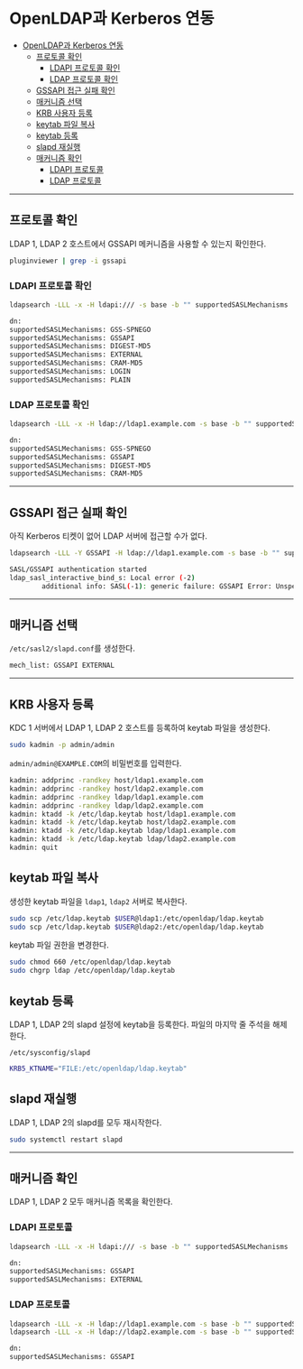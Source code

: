 # OpenLDAP과 Kerberos 연동

- [OpenLDAP과 Kerberos 연동](#openldap%ea%b3%bc-kerberos-%ec%97%b0%eb%8f%99)
  - [프로토콜 확인](#%ed%94%84%eb%a1%9c%ed%86%a0%ec%bd%9c-%ed%99%95%ec%9d%b8)
    - [LDAPI 프로토콜 확인](#ldapi-%ed%94%84%eb%a1%9c%ed%86%a0%ec%bd%9c-%ed%99%95%ec%9d%b8)
    - [LDAP 프로토콜 확인](#ldap-%ed%94%84%eb%a1%9c%ed%86%a0%ec%bd%9c-%ed%99%95%ec%9d%b8)
  - [GSSAPI 접근 실패 확인](#gssapi-%ec%a0%91%ea%b7%bc-%ec%8b%a4%ed%8c%a8-%ed%99%95%ec%9d%b8)
  - [매커니즘 선택](#%eb%a7%a4%ec%bb%a4%eb%8b%88%ec%a6%98-%ec%84%a0%ed%83%9d)
  - [KRB 사용자 등록](#krb-%ec%82%ac%ec%9a%a9%ec%9e%90-%eb%93%b1%eb%a1%9d)
  - [keytab 파일 복사](#keytab-%ed%8c%8c%ec%9d%bc-%eb%b3%b5%ec%82%ac)
  - [keytab 등록](#keytab-%eb%93%b1%eb%a1%9d)
  - [slapd 재실행](#slapd-%ec%9e%ac%ec%8b%a4%ed%96%89)
  - [매커니즘 확인](#%eb%a7%a4%ec%bb%a4%eb%8b%88%ec%a6%98-%ed%99%95%ec%9d%b8)
    - [LDAPI 프로토콜](#ldapi-%ed%94%84%eb%a1%9c%ed%86%a0%ec%bd%9c)
    - [LDAP 프로토콜](#ldap-%ed%94%84%eb%a1%9c%ed%86%a0%ec%bd%9c)

---

## 프로토콜 확인

LDAP 1, LDAP 2 호스트에서 GSSAPI 메커니즘을 사용할 수 있는지 확인한다.

```bash
pluginviewer | grep -i gssapi
```

### LDAPI 프로토콜 확인

```bash
ldapsearch -LLL -x -H ldapi:/// -s base -b "" supportedSASLMechanisms
```

```bash
dn:
supportedSASLMechanisms: GSS-SPNEGO
supportedSASLMechanisms: GSSAPI
supportedSASLMechanisms: DIGEST-MD5
supportedSASLMechanisms: EXTERNAL
supportedSASLMechanisms: CRAM-MD5
supportedSASLMechanisms: LOGIN
supportedSASLMechanisms: PLAIN
```

### LDAP 프로토콜 확인

```bash
ldapsearch -LLL -x -H ldap://ldap1.example.com -s base -b "" supportedSASLMechanisms
```

```bash
dn:
supportedSASLMechanisms: GSS-SPNEGO
supportedSASLMechanisms: GSSAPI
supportedSASLMechanisms: DIGEST-MD5
supportedSASLMechanisms: CRAM-MD5
```

---

## GSSAPI 접근 실패 확인

아직 Kerberos 티켓이 없어 LDAP 서버에 접근할 수가 없다.

```bash
ldapsearch -LLL -Y GSSAPI -H ldap://ldap1.example.com -s base -b "" supportedSASLMechanisms
```

```bash
SASL/GSSAPI authentication started
ldap_sasl_interactive_bind_s: Local error (-2)
        additional info: SASL(-1): generic failure: GSSAPI Error: Unspecified GSS failure.  Minor code may provide more information (No Kerberos credentials available (default cache: KEYRING:persistent:1000))
```

---

## 매커니즘 선택

`/etc/sasl2/slapd.conf`를 생성한다.

```bash
mech_list: GSSAPI EXTERNAL
```

---

## KRB 사용자 등록

KDC 1 서버에서 LDAP 1, LDAP 2 호스트를 등록하여 keytab 파일을 생성한다.

```bash
sudo kadmin -p admin/admin
```

`admin/admin@EXAMPLE.COM`의 비밀번호를 입력한다.

```bash
kadmin: addprinc -randkey host/ldap1.example.com
kadmin: addprinc -randkey host/ldap2.example.com
kadmin: addprinc -randkey ldap/ldap1.example.com
kadmin: addprinc -randkey ldap/ldap2.example.com
kadmin: ktadd -k /etc/ldap.keytab host/ldap1.example.com
kadmin: ktadd -k /etc/ldap.keytab host/ldap2.example.com
kadmin: ktadd -k /etc/ldap.keytab ldap/ldap1.example.com
kadmin: ktadd -k /etc/ldap.keytab ldap/ldap2.example.com
kadmin: quit
```

## keytab 파일 복사

생성한 keytab 파일을 `ldap1`, `ldap2` 서버로 복사한다.

```bash
sudo scp /etc/ldap.keytab $USER@ldap1:/etc/openldap/ldap.keytab
sudo scp /etc/ldap.keytab $USER@ldap2:/etc/openldap/ldap.keytab
```

keytab 파일 권한을 변경한다.

```bash
sudo chmod 660 /etc/openldap/ldap.keytab
sudo chgrp ldap /etc/openldap/ldap.keytab
```

## keytab 등록

LDAP 1, LDAP 2의 slapd 설정에 keytab을 등록한다. 파일의 마지막 줄 주석을 해제한다.

`/etc/sysconfig/slapd`

```bash
KRB5_KTNAME="FILE:/etc/openldap/ldap.keytab"
```

## slapd 재실행

LDAP 1, LDAP 2의 slapd를 모두 재시작한다.

```bash
sudo systemctl restart slapd
```

---

## 매커니즘 확인

LDAP 1, LDAP 2 모두 매커니즘 목록을 확인한다.

### LDAPI 프로토콜

```bash
ldapsearch -LLL -x -H ldapi:/// -s base -b "" supportedSASLMechanisms
```

```bash
dn:
supportedSASLMechanisms: GSSAPI
supportedSASLMechanisms: EXTERNAL
```

### LDAP 프로토콜

```bash
ldapsearch -LLL -x -H ldap://ldap1.example.com -s base -b "" supportedSASLMechanisms
ldapsearch -LLL -x -H ldap://ldap2.example.com -s base -b "" supportedSASLMechanisms
```

```bash
dn:
supportedSASLMechanisms: GSSAPI
```
